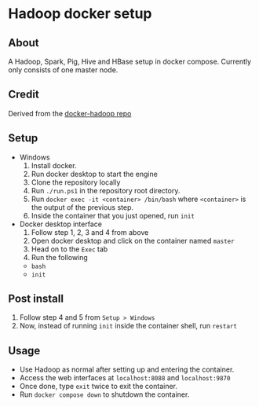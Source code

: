 # Hadoop docker setup

## About

A Hadoop, Spark, Pig, Hive and HBase setup in docker compose.
Currently only consists of one master node.

## Credit

Derived from the [docker-hadoop repo](https://github.com/silicoflare/docker-hadoop)

## Setup

- Windows
  1. Install docker.
  2. Run docker desktop to start the engine
  3. Clone the repository locally
  4. Run `./run.ps1` in the repository root directory.
  5. Run `docker exec -it <container> /bin/bash` where `<container>` is the output of the previous step.
  6. Inside the container that you just opened, run `init`
- Docker desktop interface
  1. Follow step 1, 2, 3 and 4 from above
  2. Open docker desktop and click on the container named `master`
  3. Head on to the `Exec` tab
  4. Run the following
    - `bash`
    - `init`

## Post install

1. Follow step 4 and 5 from `Setup > Windows`
2. Now, instead of running `init` inside the container shell, run `restart`

## Usage

- Use Hadoop as normal after setting up and entering the container.
- Access the web interfaces at `localhost:8088` and `localhost:9870`
- Once done, type `exit` twice to exit the container.
- Run `docker compose down` to shutdown the container.
